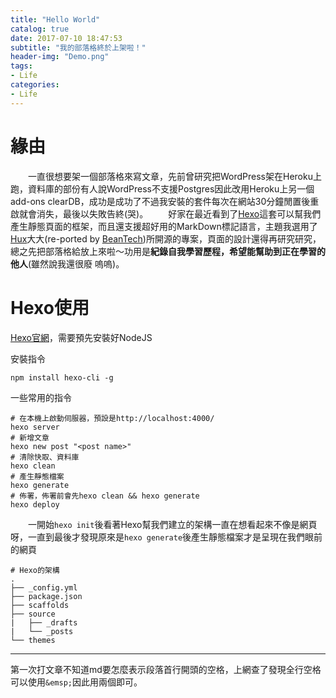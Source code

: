 ```yaml
---
title: "Hello World"
catalog: true
date: 2017-07-10 18:47:53
subtitle: "我的部落格終於上架啦！"
header-img: "Demo.png"
tags:
- Life
categories:
- Life
---
```


# 緣由
&emsp;&emsp;一直很想要架一個部落格來寫文章，先前曾研究把WordPress架在Heroku上跑，資料庫的部份有人說WordPress不支援Postgres因此改用Heroku上另一個add-ons clearDB，成功是成功了不過我安裝的套件每次在網站30分鐘閒置後重啟就會消失，最後以失敗告終(哭)。
&emsp;&emsp;好家在最近看到了[Hexo](https://hexo.io/zh-tw/)這套可以幫我們產生靜態頁面的框架，而且還支援超好用的MarkDown標記語言，主題我選用了[Hux](http://huangxuan.me/)大大(re-ported by [BeanTech](http://beantech.org/))所開源的專案，頁面的設計還得再研究研究，總之先把部落格給放上來啦～功用是**紀錄自我學習歷程，希望能幫助到正在學習的他人**(雖然說我還很廢 嗚嗚)。
</br>

# Hexo使用
[Hexo官網](https://hexo.io/zh-tw/index.html)，需要預先安裝好NodeJS

安裝指令
```
npm install hexo-cli -g
```
一些常用的指令
```
# 在本機上啟動伺服器，預設是http://localhost:4000/
hexo server
# 新增文章
hexo new post "<post name>"
# 清除快取、資料庫
hexo clean
# 產生靜態檔案
hexo generate
# 佈署，佈署前會先hexo clean && hexo generate
hexo deploy
```
&emsp;&emsp;一開始`hexo init`後看著Hexo幫我們建立的架構一直在想看起來不像是網頁呀，一直到最後才發現原來是`hexo generate`後產生靜態檔案才是呈現在我們眼前的網頁
```
# Hexo的架構
.
├── _config.yml
├── package.json
├── scaffolds
├── source
|   ├── _drafts
|   └── _posts
└── themes
```

---
第一次打文章不知道md要怎麼表示段落首行開頭的空格，上網查了發現全行空格可以使用`&emsp;`因此用兩個即可。